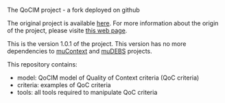 The QoCIM project - a fork deployed on github

The original project is available [here](https://fusionforge.int-evry.fr/www/qocim). For more information about the origin of the project, please visite [this web page](https://pierrick-marie.github.io/qocim).

This is the version 1.0.1 of the project. 
This version has no more dependencies to [muContext](https://fusionforge.int-evry.fr/www/mucontext) and [muDEBS](https://fusionforge.int-evry.fr/www/mudebs) projects.

This repository contains:
 * model: QoCIM model of Quality of Context criteria (QoC criteria)
 * criteria: examples of QoC criteria
 * tools: all tools required to manipulate QoC criteria
